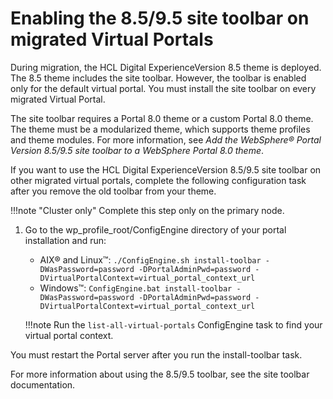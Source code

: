 # Enabling the 8.5/9.5 site toolbar on migrated Virtual Portals

During migration, the HCL Digital ExperienceVersion 8.5 theme is deployed. The 8.5 theme includes the site toolbar. However, the toolbar is enabled only for the default virtual portal. You must install the site toolbar on every migrated Virtual Portal.

The site toolbar requires a Portal 8.0 theme or a custom Portal 8.0 theme. The theme must be a modularized theme, which supports theme profiles and theme modules. For more information, see *Add the WebSphere® Portal Version 8.5/9.5 site toolbar to a WebSphere Portal 8.0 theme*.

If you want to use the HCL Digital ExperienceVersion 8.5/9.5 site toolbar on other migrated virtual portals, complete the following configuration task after you remove the old toolbar from your theme.

!!!note "Cluster only"
    Complete this step only on the primary node.

1.  Go to the wp_profile_root/ConfigEngine directory of your portal installation and run:

    -   AIX® and Linux™: `./ConfigEngine.sh install-toolbar -DWasPassword=password -DPortalAdminPwd=password -DVirtualPortalContext=virtual_portal_context_url`
    -   Windows™: `ConfigEngine.bat install-toolbar -DWasPassword=password -DPortalAdminPwd=password -DVirtualPortalContext=virtual_portal_context_url`

    !!!note
        Run the `list-all-virtual-portals` ConfigEngine task to find your virtual portal context.


You must restart the Portal server after you run the install-toolbar task.

For more information about using the 8.5/9.5 toolbar, see the site toolbar documentation.

